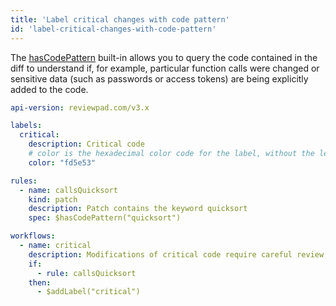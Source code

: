 ```yaml
---
title: 'Label critical changes with code pattern'
id: 'label-critical-changes-with-code-pattern'
---
```


The [hasCodePattern](../docs/reviewpad-file-specification/aladino-specification/aladino-built-ins#hascodepattern) built-in allows you to query the code contained in the diff to understand if, for example, particular function calls were changed or sensitive data (such as passwords or access tokens) are being explicitly added to the code.

```yaml
api-version: reviewpad.com/v3.x

labels:
  critical:
    description: Critical code
    # color is the hexadecimal color code for the label, without the leading #.
    color: "fd5e53"

rules:
  - name: callsQuicksort
    kind: patch
    description: Patch contains the keyword quicksort
    spec: $hasCodePattern("quicksort")

workflows:
  - name: critical
    description: Modifications of critical code require careful review
    if:
      - rule: callsQuicksort
    then:
      - $addLabel("critical")
``` 